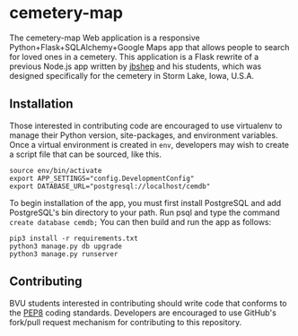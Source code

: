cemetery-map
============
The cemetery-map Web application is a responsive Python+Flask+SQLAlchemy+Google
Maps app that allows people to search for loved ones in a cemetery.  This
application is a Flask rewrite of a previous Node.js app written by
[jbshep](http://github.com/jbshep) and his students, which was designed
specifically for the cemetery in Storm Lake, Iowa, U.S.A.

## Installation

Those interested in contributing code are encouraged to use virtualenv to
manage their Python version, site-packages, and environment variables.  Once a
virtual environment is created in `env`, developers may wish to create a script
file that can be sourced, like this.

```console
source env/bin/activate
export APP_SETTINGS="config.DevelopmentConfig"
export DATABASE_URL="postgresql://localhost/cemdb"
```

To begin installation of the app, you must first install PostgreSQL and add
PostgreSQL's bin directory to your path.  Run psql and type the command `create
database cemdb;`  You can then build and run the app as follows:
```console
pip3 install -r requirements.txt
python3 manage.py db upgrade
python3 manage.py runserver
```

## Contributing

BVU students interested in contributing should write code that conforms to the
[PEP8](https://www.python.org/dev/peps/pep-0008/) coding standards.  Developers are encouraged to use GitHub's fork/pull request mechanism for contributing to this repository.
